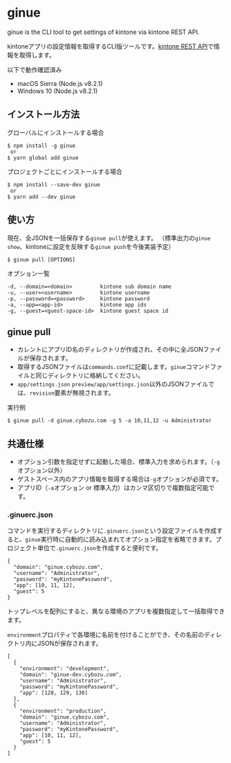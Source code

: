 # ginue

ginue is the CLI tool to get settings of kintone via kintone REST API.

kintoneアプリの設定情報を取得するCLI版ツールです。[kintone REST API](https://developer.cybozu.io/hc/ja/articles/201941834)で情報を取得します。

以下で動作確認済み
* macOS Sierra (Node.js v8.2.1)
* Windows 10 (Node.js v8.2.1)

## インストール方法
グローバルにインストールする場合
```
$ npm install -g ginue
 or
$ yarn global add ginue
```

プロジェクトごとにインストールする場合
```
$ npm install --save-dev ginue
 or
$ yarn add --dev ginue
```

## 使い方
現在、全JSONを一括保存する`ginue pull`が使えます。
（標準出力の`ginue show`、kintoneに設定を反映する`ginue push`を今後実装予定）


```
$ ginue pull [OPTIONS]
```

オプション一覧

```
-d, --domain=<domain>         kintone sub domain name
-u, --user=<username>         kintone username
-p, --password=<password>     kintone password
-a, --app=<app-id>            kintone app ids
-g, --guest=<guest-space-id>  kintone guest space id
```

## ginue pull
* カレントにアプリID名のディレクトリが作成され、その中に全JSONファイルが保存されます。
* 取得するJSONファイルは`commands.conf`に記載します。`ginue`コマンドファイルと同じディレクトリに格納してください。
* `app/settings.json` `preview/app/settings.json`以外のJSONファイルでは、`revision`要素が無視されます。

実行例

```
$ ginue pull -d ginue.cybozu.com -g 5 -a 10,11,12 -u Administrator
```

## 共通仕様
* オプション引数を指定せずに起動した場合、標準入力を求められます。（`-g`オプション以外）
* ゲストスペース内のアプリ情報を取得する場合は`-g`オプションが必須です。
* アプリID（`-a`オプション or 標準入力）はカンマ区切りで複数指定可能です。

### .ginuerc.json
コマンドを実行するディレクトリに`.ginuerc.json`という設定ファイルを作成すると、`ginue`実行時に自動的に読み込まれてオプション指定を省略できます。プロジェクト単位で`.ginuerc.json`を作成すると便利です。

```
{
  "domain": "ginue.cybozu.com",
  "username": "Administrator",
  "password": "myKintonePassword",
  "app": [10, 11, 12],
  "guest": 5
}
```

トップレベルを配列にすると、異なる環境のアプリを複数指定して一括取得できます。

`environment`プロパティで各環境に名前を付けることができ、その名前のディレクトリ内にJSONが保存されます。

```
[
  {
    "environment": "development",
    "domain": "ginue-dev.cybozu.com",
    "username": "Administrator",
    "password": "myKintonePassword",
    "app": [128, 129, 130]
  },
  {
    "environment": "production",
    "domain": "ginue.cybozu.com",
    "username": "Administrator",
    "password": "myKintonePassword",
    "app": [10, 11, 12],
    "guest": 5
  }
]
```
